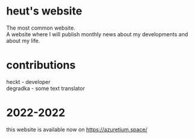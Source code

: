 # heut's website
The most common website. \
A website where I will publish monthly news about my developments and about my life.

# contributions
heckt - developer \
degradka - some text translator

# 2022-2022
this website is available now on https://azuretium.space/



